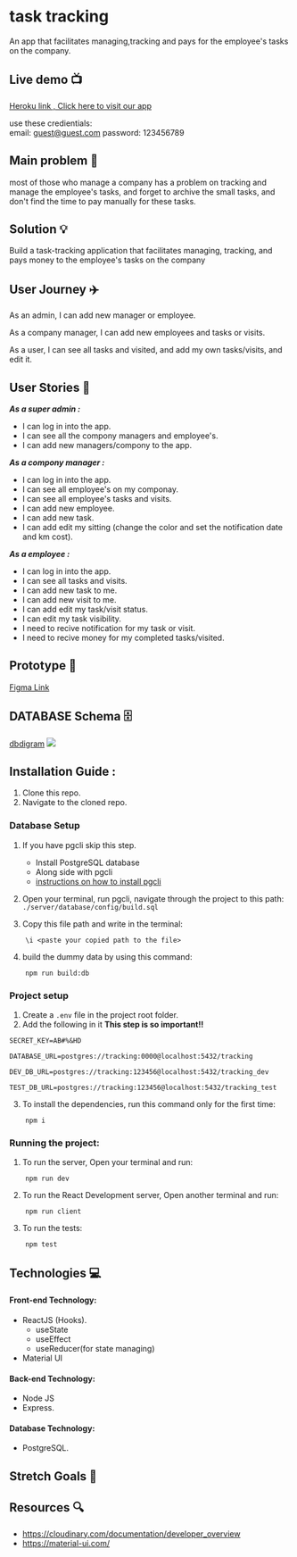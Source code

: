# task tracking
 An app that facilitates managing,tracking and pays for the employee's tasks on the company.

## Live demo :tv: 
[Heroku link , Click here to visit our app]()

use these credientials: <br>
email: guest@guest.com
password: 123456789

## Main problem :anger: 
most of those who manage a company has a problem on tracking and manage the employee's tasks, and forget to archive the small tasks, and don't find the time to pay manually for these tasks.

## Solution :bulb:
Build a task-tracking application that facilitates managing, tracking, and pays money to the employee's tasks on the company

## User Journey :airplane:
As an admin, I can add new manager or employee.

As a company manager, I can add new employees and tasks or visits.

As a user, I can see all tasks and visited, and add my own tasks/visits, and edit it.


## User Stories :open_book:
***As a super admin :***
* I can log in into the app.
* I can see all the compony managers and employee's.
* I can add new managers/compony to the app.

***As a compony manager :***
* I can log in into the app.
* I can see all employee's on my componay.
* I can see all employee's tasks and visits.
* I can add new employee.
* I can add new task.
* I can add edit my sitting (change the color and set the notification date and km cost).

***As a employee :***
* I can log in into the app.
* I can see all tasks and visits.
* I can add new task to me.
* I can add new visit to me.
* I can add edit my task/visit status.
* I can edit my task visibility.
* I need to recive notification for my task or visit.
* I need to recive money for my completed tasks/visited.


## Prototype :art:
[Figma Link]()


## DATABASE Schema :file_cabinet:
[dbdigram]()
![](https://i.imgur.com/jGp1Gbf.png)

## Installation Guide :

1. Clone this repo.
2. Navigate to the cloned repo.

### Database Setup

1. If you have pgcli skip this step.

   - Install PostgreSQL database
   - Along side with pgcli
   - [instructions on how to install pgcli](https://www.pgcli.com/install)

2. Open your terminal, run pgcli, navigate through the project to this path: `./server/database/config/build.sql`

3. Copy this file path and write in the terminal:

```
    \i <paste your copied path to the file>
```

4. build the dummy data by using this command:

```
    npm run build:db
```

### Project setup

1. Create a `.env` file in the project root folder.
2. Add the following in it **This step is so important!!**

```
SECRET_KEY=AB#%&HD

DATABASE_URL=postgres://tracking:0000@localhost:5432/tracking

DEV_DB_URL=postgres://tracking:123456@localhost:5432/tracking_dev

TEST_DB_URL=postgres://tracking:123456@localhost:5432/tracking_test

```

3. To install the dependencies, run this command only for the first time:

```
    npm i
```

### Running the project:

1. To run the server, Open your terminal and run:

```
    npm run dev
```

2. To run the React Development server, Open another terminal and run:

```
    npm run client
```

3. To run the tests:

```
    npm test
```

## Technologies :computer:

#### Front-end Technology:

- ReactJS (Hooks).
    - useState
    - useEffect
    - useReducer(for state managing)
- Material UI

#### Back-end Technology:

- Node JS
- Express.

#### Database Technology:
- PostgreSQL.

## Stretch Goals :goal_net:



## Resources :mag:
* https://cloudinary.com/documentation/developer_overview
* https://material-ui.com/
